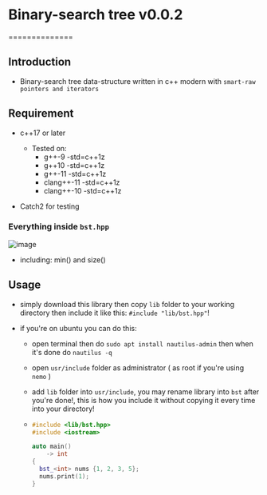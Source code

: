 # Binary-search tree v0.0.2

==============

## Introduction

- Binary-search tree data-structure written in c++ modern with `smart-raw pointers and iterators`

## Requirement

- c++17 or later

  - Tested on:
    - g++-9 -std=c++1z
    - g++10 -std=c++1z
    - g++-11 -std=c++1z
    - clang++-11 -std=c++1z
    - clang++-10 -std=c++1z

- Catch2 for testing

### Everything inside `bst.hpp`

![image](https://user-images.githubusercontent.com/62993724/130318791-18abc0c2-0e1c-46eb-90d0-57de1792f549.png)

- including: min() and size()

## Usage

- simply download this library then copy `lib` folder to your working directory then include it like this: `#include "lib/bst.hpp"`!

- if you're on ubuntu you can do this:

  - open terminal then do `sudo apt install nautilus-admin` then when it's done do `nautilus -q`
  - open `usr/include` folder as administrator ( as root if you're using `nemo` )
  - add `lib` folder into `usr/include`, you may rename library into `bst` after you're done!, this is how you include it without copying it every time into your directory!

  - ```cpp
    #include <lib/bst.hpp>
    #include <iostream>

    auto main()
        -> int
    {
      bst_<int> nums {1, 2, 3, 5};
      nums.print(1);
    }
    ```
